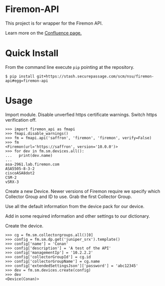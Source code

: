 # Firemon-API

This project is for wrapper for the Firemon API.

Learn more on the [Confluence page.](https://confluence.securepassage.com/display/DEVNETSEC/FMAPI%3A+Python+Firemon+API+module)


# Quick Install

From the command line execute `pip` pointing at the repository.

```
$ pip install git+https://stash.securepassage.com/scm/nsu/firemon-api#egg=firemon-api
```

# Usage

Import module. Disable unverfied https certificate warnings. Switch https verification off.

```
>>> import firemon_api as fmapi
>>> fmapi.disable_warnings()
>>> fm = fmapi.api('saffron', 'firemon', 'firemon', verify=False)
>>> fm
<Firemon(url='https://saffron', version='10.0.0')>
>>> for dev in fm.sm.devices.all():
...   print(dev.name)
...
asa-2961.lab.firemon.com
ASA5505-8-3-2
ciscoASA8dot2
CSM-2
vSRX-3
```

Create a new Device. Newer versions of Firemon require we specify which Collector Group and ID to use. Grab the first Collector Group. 

Use all the default information from the device pack for our device.

Add in some required information and other settings to our dictionary.

Create the device.

```
>>> cg = fm.sm.collectorgroups.all()[0]
>>> config = fm.sm.dp.get('juniper_srx').template()
>>> config['name'] = 'Conan'
>>> config['description'] = 'A test of the API'
>>> config['managementIp'] = '10.2.2.2'
>>> config['collectorGroupId'] = cg.id
>>> config['collectorGroupName'] = cg.name
>>> config['extendedSettingsJson']['password'] = 'abc12345'
>>> dev = fm.sm.devices.create(config)
>>> dev
<Device(Conan)>
```


